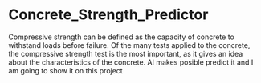 # Concrete_Strength_Predictor

Compressive strength can be defined as the capacity of concrete to withstand loads before failure. Of the many tests applied to the concrete, the compressive strength test is the most important, as it gives an idea about the characteristics of the concrete. AI makes posible predict it and I am going to show it on this project
